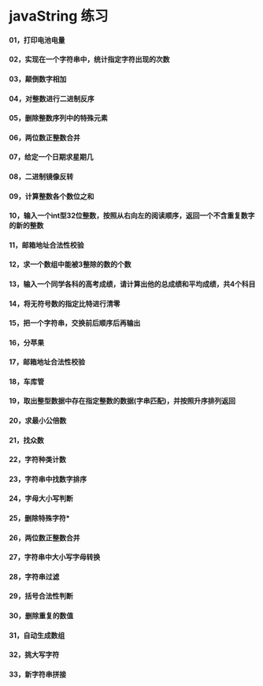 # javaString 练习
#### 01，打印电池电量
#### 02，实现在一个字符串中，统计指定字符出现的次数
#### 03，颠倒数字相加
#### 04，对整数进行二进制反序 
#### 05，删除整数序列中的特殊元素
#### 06，两位数正整数合并 
#### 07，给定一个日期求星期几
#### 08，二进制镜像反转 
#### 09，计算整数各个数位之和 
#### 10，输入一个int型32位整数，按照从右向左的阅读顺序，返回一个不含重复数字的新的整数
#### 11，邮箱地址合法性校验 
#### 12，求一个数组中能被3整除的数的个数 
#### 13，输入一个同学各科的高考成绩，请计算出他的总成绩和平均成绩，共4个科目 
#### 14，将无符号数的指定比特进行清零
#### 15，把一个字符串，交换前后顺序后再输出
#### 16，分苹果 
#### 17，邮箱地址合法性校验 
#### 18，车库管
#### 19，取出整型数据中存在指定整数的数据(字串匹配)，并按照升序排列返回
#### 20，求最小公倍数 
#### 21，找众数 
#### 22，字符种类计数 
#### 23，字符串中找数字排序
#### 24，字母大小写判断 
#### 25，删除特殊字符* 
#### 26，两位数正整数合并 
#### 27，字符串中大小写字母转换 
#### 28，字符串过滤
#### 29，括号合法性判断 
#### 30，删除重复的数值 
#### 31，自动生成数组
#### 32，挑大写字符 
#### 33，新字符串拼接
